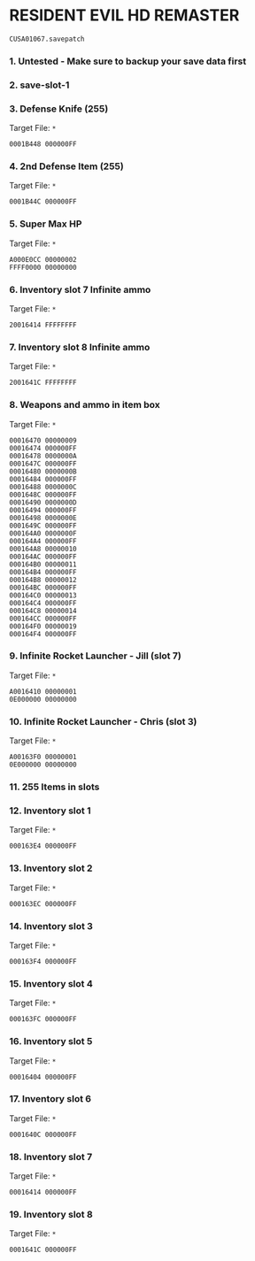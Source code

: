 #  RESIDENT EVIL HD REMASTER

`CUSA01067.savepatch`

### 1. Untested - Make sure to backup your save data first
### 2. save-slot-1
### 3. Defense Knife (255)

Target File: `*`

```
0001B448 000000FF
```

### 4. 2nd Defense Item (255)

Target File: `*`

```
0001B44C 000000FF
```

### 5. Super Max HP

Target File: `*`

```
A000E0CC 00000002
FFFF0000 00000000
```

### 6. Inventory slot 7 Infinite ammo

Target File: `*`

```
20016414 FFFFFFFF
```

### 7. Inventory slot 8 Infinite ammo

Target File: `*`

```
2001641C FFFFFFFF
```

### 8. Weapons and ammo in item box

Target File: `*`

```
00016470 00000009
00016474 000000FF
00016478 0000000A
0001647C 000000FF
00016480 0000000B
00016484 000000FF
00016488 0000000C
0001648C 000000FF
00016490 0000000D
00016494 000000FF
00016498 0000000E
0001649C 000000FF
000164A0 0000000F
000164A4 000000FF
000164A8 00000010
000164AC 000000FF
000164B0 00000011
000164B4 000000FF
000164B8 00000012
000164BC 000000FF
000164C0 00000013
000164C4 000000FF
000164C8 00000014
000164CC 000000FF
000164F0 00000019
000164F4 000000FF
```

### 9. Infinite Rocket Launcher - Jill (slot 7)

Target File: `*`

```
A0016410 00000001
0E000000 00000000
```

### 10. Infinite Rocket Launcher - Chris (slot 3)

Target File: `*`

```
A00163F0 00000001
0E000000 00000000
```

### 11. 255 Items in slots
### 12. Inventory slot 1

Target File: `*`

```
000163E4 000000FF
```

### 13. Inventory slot 2

Target File: `*`

```
000163EC 000000FF
```

### 14. Inventory slot 3

Target File: `*`

```
000163F4 000000FF
```

### 15. Inventory slot 4

Target File: `*`

```
000163FC 000000FF
```

### 16. Inventory slot 5

Target File: `*`

```
00016404 000000FF
```

### 17. Inventory slot 6

Target File: `*`

```
0001640C 000000FF
```

### 18. Inventory slot 7

Target File: `*`

```
00016414 000000FF
```

### 19. Inventory slot 8

Target File: `*`

```
0001641C 000000FF
```

